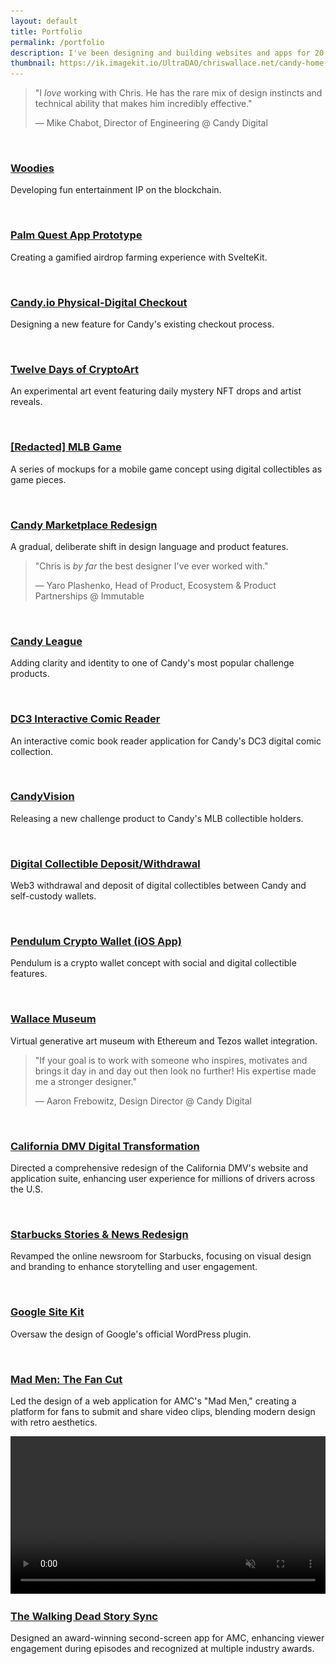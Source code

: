 ```yaml
---
layout: default
title: Portfolio
permalink: /portfolio
description: I've been designing and building websites and apps for 20 years. Here are some of the most notable projects I've contributed to.
thumbnail: https://ik.imagekit.io/UltraDAO/chriswallace.net/candy-home-thumb.png
---
```


<div class="portfolio-container">
    <div class="testimonial fade-in-element">
        <blockquote class="testimonial__quote">
            <p class="testimonial__text">"I <em class="testimonial__emphasis">love</em> working with Chris. He has the rare mix of design instincts and technical ability that <span class="testimonial__highlight">makes him incredibly effective</span>."</p>
            <p class="testimonial__author">— Mike Chabot, Director of Engineering @ Candy Digital</p>
        </blockquote>
    </div>
    <div class="portfolio-list">
        <div class="portfolio-list__item fade-in-element">
            <a class="portfolio-list__link" href="/portfolio/woodies/">
                <img src="https://ik.imagekit.io/UltraDAO/chriswallace.net/woodies-thumbnail.webp?tr=q-70,w-800,f-auto" srcset="https://ik.imagekit.io/UltraDAO/chriswallace.net/woodies-thumbnail.webp?tr=q-70,w-400,f-auto 400w, https://ik.imagekit.io/UltraDAO/chriswallace.net/woodies-thumbnail.webp?tr=q-70,w-800,f-auto 800w" sizes="(max-width: 400px) 400px, (max-width: 800px) 800px" class="portfolio-list__image" alt="" loading="lazy">
            </a>
            <h3 class="portfolio-list__title"><a href="/portfolio/woodies/">Woodies</a></h3>
            <p class="portfolio-list__description">Developing fun entertainment IP on the blockchain.</p>
        </div>
        <div class="portfolio-list__item fade-in-element">
            <a class="portfolio-list__link" href="/portfolio/palm-quest/">
                <img src="https://ik.imagekit.io/UltraDAO/chriswallace.net/palm-quest-thumbnail.png?tr=w-800,f-auto" srcset="https://ik.imagekit.io/UltraDAO/chriswallace.net/palm-quest-thumbnail.png?tr=w-400,f-auto 400w, https://ik.imagekit.io/UltraDAO/chriswallace.net/palm-quest-thumbnail.png?tr=w-800,f-auto 800w, https://ik.imagekit.io/UltraDAO/chriswallace.net/palm-quest-thumbnail.png?tr=w-1200,f-auto 1200w, https://ik.imagekit.io/UltraDAO/chriswallace.net/palm-quest-thumbnail.png?tr=w-1600,f-auto 1600w" sizes="(max-width: 400px) 400px, (max-width: 800px) 800px, (max-width: 1200px) 1200px, (max-width: 1600px) 1600px" class="portfolio-list__image" alt="" loading="lazy">
            </a>
            <h3 class="portfolio-list__title"><a href="/portfolio/palm-quest/">Palm Quest App Prototype</a></h3>
            <p class="portfolio-list__description">Creating a gamified airdrop farming experience with SvelteKit.</p>
        </div>
        <div class="portfolio-list__item fade-in-element">
            <a class="portfolio-list__link" href="/portfolio/candy-physical-digital-feature/">
                <img src="https://ik.imagekit.io/UltraDAO/chriswallace.net/physical-digital.png?tr=w-800,f-auto" srcset="https://ik.imagekit.io/UltraDAO/chriswallace.net/physical-digital.png?tr=w-400,f-auto 400w, https://ik.imagekit.io/UltraDAO/chriswallace.net/physical-digital.png?tr=w-800,f-auto 800w, https://ik.imagekit.io/UltraDAO/chriswallace.net/physical-digital.png?tr=w-1200,f-auto 1200w, https://ik.imagekit.io/UltraDAO/chriswallace.net/physical-digital.png?tr=w-1600,f-auto 1600w" sizes="(max-width: 400px) 400px, (max-width: 800px) 800px, (max-width: 1200px) 1200px, (max-width: 1600px) 1600px" class="portfolio-list__image" alt="" loading="lazy">
            </a>
            <h3 class="portfolio-list__title"><a href="/portfolio/candy-physical-digital-feature/">Candy.io Physical-Digital Checkout</a></h3>
            <p class="portfolio-list__description">Designing a new feature for Candy's existing checkout process.</p>
        </div>
        <div class="portfolio-list__item fade-in-element">
            <a class="portfolio-list__link" href="/portfolio/twelve-days-cryptoart/">
                <img src="https://ik.imagekit.io/UltraDAO/chriswallace.net/twelve-days-thumbnail.png?tr=w-800,f-auto" srcset="https://ik.imagekit.io/UltraDAO/chriswallace.net/twelve-days-thumbnail.png?tr=w-400,f-auto 400w, https://ik.imagekit.io/UltraDAO/chriswallace.net/twelve-days-thumbnail.png?tr=w-800,f-auto 800w, https://ik.imagekit.io/UltraDAO/chriswallace.net/twelve-days-thumbnail.png?tr=w-1200,f-auto 1200w, https://ik.imagekit.io/UltraDAO/chriswallace.net/twelve-days-thumbnail.png?tr=w-1600,f-auto 1600w" sizes="(max-width: 400px) 400px, (max-width: 800px) 800px, (max-width: 1200px) 1200px, (max-width: 1600px) 1600px" class="portfolio-list__image" alt="" loading="lazy">
            </a>
            <h3 class="portfolio-list__title"><a href="/portfolio/twelve-days-cryptoart/">Twelve Days of CryptoArt</a></h3>
            <p class="portfolio-list__description">An experimental art event featuring daily mystery NFT drops and artist reveals.</p>
        </div>
        <div class="portfolio-list__item fade-in-element">
            <a class="portfolio-list__link" href="/portfolio/redacted-mlb-game/">
                <img src="https://ik.imagekit.io/UltraDAO/chriswallace.net/redacted-mlb-game-thumbnail.png?tr=w-800,f-auto" srcset="https://ik.imagekit.io/UltraDAO/chriswallace.net/redacted-mlb-game-thumbnail.png?tr=w-400,f-auto 400w, https://ik.imagekit.io/UltraDAO/chriswallace.net/redacted-mlb-game-thumbnail.png?tr=w-800,f-auto 800w, https://ik.imagekit.io/UltraDAO/chriswallace.net/redacted-mlb-game-thumbnail.png?tr=w-1200,f-auto 1200w, https://ik.imagekit.io/UltraDAO/chriswallace.net/redacted-mlb-game-thumbnail.png?tr=w-1600,f-auto 1600w" sizes="(max-width: 400px) 400px, (max-width: 800px) 800px, (max-width: 1200px) 1200px, (max-width: 1600px) 1600px" class="portfolio-list__image" alt="" loading="lazy">
            </a>
            <h3 class="portfolio-list__title"><a href="/portfolio/redacted-mlb-game/">[Redacted] MLB Game</a></h3>
            <p class="portfolio-list__description">A series of mockups for a mobile game concept using digital collectibles as game pieces.</p>
        </div>
        <div class="portfolio-list__item fade-in-element">
            <a class="portfolio-list__link" href="/portfolio/candy-marketplace-redesign/">
                <img src="https://ik.imagekit.io/UltraDAO/chriswallace.net/candy-redesign-thumbnail.png?tr=w-800,f-auto" srcset="https://ik.imagekit.io/UltraDAO/chriswallace.net/candy-redesign-thumbnail.png?tr=w-400,f-auto 400w, https://ik.imagekit.io/UltraDAO/chriswallace.net/candy-redesign-thumbnail.png?tr=w-800,f-auto 800w, https://ik.imagekit.io/UltraDAO/chriswallace.net/candy-redesign-thumbnail.png?tr=w-1200,f-auto 1200w, https://ik.imagekit.io/UltraDAO/chriswallace.net/candy-redesign-thumbnail.png?tr=w-1600,f-auto 1600w" sizes="(max-width: 400px) 400px, (max-width: 800px) 800px, (max-width: 1200px) 1200px, (max-width: 1600px) 1600px" class="portfolio-list__image" alt="" loading="lazy">
            </a>
            <h3 class="portfolio-list__title"><a href="/portfolio/candy-marketplace-redesign/">Candy Marketplace Redesign</a></h3>
            <p class="portfolio-list__description">A gradual, deliberate shift in design language and product features.</p>
        </div>
        <div class="testimonial fade-in-element min-h-[300px] bg-gray-200 dark:bg-[#202020] text-center flex flex-col justify-center items-center py-12 px-12 rounded-md">
            <blockquote class="testimonial__quote">
                <p class="testimonial__text">"Chris is <em class="testimonial__emphasis">by far</em> the best designer <span class="testimonial__highlight">I've ever worked with</span>."</p>
                <p class="testimonial__author text-xs">&mdash; Yaro Plashenko, Head of Product, Ecosystem & Product Partnerships @ Immutable</p>
            </blockquote>
        </div>
        <div class="portfolio-list__item fade-in-element">
            <a class="portfolio-list__link" href="/portfolio/candy-league/">
                <img src="https://ik.imagekit.io/UltraDAO/chriswallace.net/candy-league-thumbnail.png?tr=w-800,f-auto" srcset="https://ik.imagekit.io/UltraDAO/chriswallace.net/candy-league-thumbnail.png?tr=w-400,f-auto 400w, https://ik.imagekit.io/UltraDAO/chriswallace.net/candy-league-thumbnail.png?tr=w-800,f-auto 800w, https://ik.imagekit.io/UltraDAO/chriswallace.net/candy-league-thumbnail.png?tr=w-1200,f-auto 1200w, https://ik.imagekit.io/UltraDAO/chriswallace.net/candy-league-thumbnail.png?tr=w-1600,f-auto 1600w" sizes="(max-width: 400px) 400px, (max-width: 800px) 800px, (max-width: 1200px) 1200px, (max-width: 1600px) 1600px" class="portfolio-list__image" alt="" loading="lazy">
            </a>
            <h3 class="portfolio-list__title"><a href="/portfolio/candy-league/">Candy League</a></h3>
            <p class="portfolio-list__description">Adding clarity and identity to one of Candy's most popular challenge products.</p>
        </div>
        <div class="portfolio-list__item fade-in-element">
            <div class="zoom-container">
                <a href="/portfolio/dc3-interactive-comic-reader/">
                    <img src="https://ik.imagekit.io/UltraDAO/chriswallace.net/dc3-reader-1.png?tr=w-800,f-auto" srcset="https://ik.imagekit.io/UltraDAO/chriswallace.net/dc3-reader-1.png?tr=w-400,f-auto 400w, https://ik.imagekit.io/UltraDAO/chriswallace.net/dc3-reader-1.png?tr=w-800,f-auto 800w, https://ik.imagekit.io/UltraDAO/chriswallace.net/dc3-reader-1.png?tr=w-1200,f-auto 1200w, https://ik.imagekit.io/UltraDAO/chriswallace.net/dc3-reader-1.png?tr=w-1600,f-auto 1600w" sizes="(max-width: 400px) 400px, (max-width: 800px) 800px, (max-width: 1200px) 1200px, (max-width: 1600px) 1600px" class="portfolio-list__image" alt="" loading="lazy">
                </a>
            </div>
            <h3 class="portfolio-list__title"><a href="/portfolio/dc3-interactive-comic-reader/">DC3 Interactive Comic Reader</a></h3>
            <p class="portfolio-list__description">An interactive comic book reader application for Candy's DC3 digital comic collection.</p>
        </div>
        <div class="portfolio-list__item fade-in-element">
            <a class="portfolio-list__link" href="/portfolio/candyvision/">
                <img src="https://ik.imagekit.io/UltraDAO/chriswallace.net/candyvision-thumbnail.png?tr=w-800,f-auto" srcset="https://ik.imagekit.io/UltraDAO/chriswallace.net/candyvision-thumbnail.png?tr=w-400,f-auto 400w, https://ik.imagekit.io/UltraDAO/chriswallace.net/candyvision-thumbnail.png?tr=w-800,f-auto 800w, https://ik.imagekit.io/UltraDAO/chriswallace.net/candyvision-thumbnail.png?tr=w-1200,f-auto 1200w, https://ik.imagekit.io/UltraDAO/chriswallace.net/candyvision-thumbnail.png?tr=w-1600,f-auto 1600w" sizes="(max-width: 400px) 400px, (max-width: 800px) 800px, (max-width: 1200px) 1200px, (max-width: 1600px) 1600px" class="portfolio-list__image" alt="" loading="lazy">
            </a>
            <h3 class="portfolio-list__title"><a href="/portfolio/candyvision/">CandyVision</a></h3>
            <p class="portfolio-list__description">Releasing a new challenge product to Candy's MLB collectible holders.</p>
        </div>
        <div class="portfolio-list__item fade-in-element">
            <a class="portfolio-list__link" href="/portfolio/candy-digital-collectible-deposit-withdrawal/">
                <img src="https://ik.imagekit.io/UltraDAO/chriswallace.net/web3-withdrawal-thumbnail.png?tr=w-800,f-auto" srcset="https://ik.imagekit.io/UltraDAO/chriswallace.net/web3-withdrawal-thumbnail.png?tr=w-400,f-auto 400w, https://ik.imagekit.io/UltraDAO/chriswallace.net/web3-withdrawal-thumbnail.png?tr=w-800,f-auto 800w, https://ik.imagekit.io/UltraDAO/chriswallace.net/web3-withdrawal-thumbnail.png?tr=w-1200,f-auto 1200w, https://ik.imagekit.io/UltraDAO/chriswallace.net/web3-withdrawal-thumbnail.png?tr=w-1600,f-auto 1600w" sizes="(max-width: 400px) 400px, (max-width: 800px) 800px, (max-width: 1200px) 1200px, (max-width: 1600px) 1600px" class="portfolio-list__image" alt="" loading="lazy">
            </a>
            <h3 class="portfolio-list__title"><a href="/portfolio/candy-digital-collectible-deposit-withdrawal/">Digital Collectible Deposit/Withdrawal</a></h3>
            <p class="portfolio-list__description">Web3 withdrawal and deposit of digital collectibles between Candy and self-custody wallets.</p>
        </div>
        <div class="portfolio-list__item fade-in-element">
            <a class="portfolio-list__link" href="/portfolio/pendulum-crypto-wallet/">
                <img src="https://ik.imagekit.io/UltraDAO/chriswallace.net/pendulum-thumbnail.png?tr=w-800,f-auto" srcset="https://ik.imagekit.io/UltraDAO/chriswallace.net/pendulum-thumbnail.png?tr=w-400,f-auto 400w, https://ik.imagekit.io/UltraDAO/chriswallace.net/pendulum-thumbnail.png?tr=w-800,f-auto 800w, https://ik.imagekit.io/UltraDAO/chriswallace.net/pendulum-thumbnail.png?tr=w-1200,f-auto 1200w, https://ik.imagekit.io/UltraDAO/chriswallace.net/pendulum-thumbnail.png?tr=w-1600,f-auto 1600w" sizes="(max-width: 400px) 400px, (max-width: 800px) 800px, (max-width: 1200px) 1200px, (max-width: 1600px) 1600px" class="portfolio-list__image" alt="" loading="lazy">
            </a>
            <h3 class="portfolio-list__title"><a href="/portfolio/pendulum-crypto-wallet/" target="_blank">Pendulum Crypto Wallet (iOS App)</a></h3>
            <p class="portfolio-list__description">Pendulum is a crypto wallet concept with social and digital collectible features.</p>
        </div>
        <div class="portfolio-list__item fade-in-element">
            <div class="zoom-container">
                <div class="zoomable">
                    <img src="https://ik.imagekit.io/UltraDAO/chriswallace.net/wallace-museum-5.png?tr=w-800,f-auto" srcset="https://ik.imagekit.io/UltraDAO/chriswallace.net/wallace-museum-5.png?tr=w-400,f-auto 400w, https://ik.imagekit.io/UltraDAO/chriswallace.net/wallace-museum-5.png?tr=w-800,f-auto 800w, https://ik.imagekit.io/UltraDAO/chriswallace.net/wallace-museum-5.png?tr=w-1200,f-auto 1200w, https://ik.imagekit.io/UltraDAO/chriswallace.net/wallace-museum-5.png?tr=w-1600,f-auto 1600w, https://ik.imagekit.io/UltraDAO/chriswallace.net/wallace-museum-5.png?tr=w-2000,f-auto 2000w" sizes="(max-width: 400px) 400px, (max-width: 800px) 800px, (max-width: 1200px) 1200px, (max-width: 1600px) 1600px, 2000px" class="portfolio-list__image" alt="" loading="lazy">
                </div>
            </div>
            <h3 class="portfolio-list__title"><a href="https://wallacemuseum.com" target="_blank">Wallace Museum</a></h3>
            <p class="portfolio-list__description">Virtual generative art museum with Ethereum and Tezos wallet integration.</p>
        </div>
        <div class="testimonial fade-in-element min-h-[300px] bg-gray-200 dark:bg-[#202020] text-center flex flex-col justify-center items-center py-12 px-12 rounded-md">
            <blockquote class="testimonial__quote">
                <p class="testimonial__text">"If your goal is to work with someone who inspires, motivates and brings it day in and day out then look no further! His expertise <span class="testimonial__highlight">made me a stronger designer</span>."</p>
                <p class="testimonial__author text-xs">&mdash; Aaron Frebowitz, Design Director @ Candy Digital</p>
            </blockquote>
        </div>
        <div class="portfolio-list__item fade-in-element">
            <div class="zoom-container">
                <div class="zoomable">
                    <img src="https://ik.imagekit.io/UltraDAO/chriswallace.net/california-dmv.png?tr=w-800,f-auto" srcset="https://ik.imagekit.io/UltraDAO/chriswallace.net/california-dmv.png?tr=w-400,f-auto 400w, https://ik.imagekit.io/UltraDAO/chriswallace.net/california-dmv.png?tr=w-800,f-auto 800w, https://ik.imagekit.io/UltraDAO/chriswallace.net/california-dmv.png?tr=w-1200,f-auto 1200w, https://ik.imagekit.io/UltraDAO/chriswallace.net/california-dmv.png?tr=w-1600,f-auto 1600w, https://ik.imagekit.io/UltraDAO/chriswallace.net/california-dmv.png?tr=w-2000,f-auto 2000w" sizes="(max-width: 400px) 400px, (max-width: 800px) 800px, (max-width: 1200px) 1200px, (max-width: 1600px) 1600px, 2000px" class="portfolio-list__image dark:hidden" alt="" loading="lazy">
                    <img src="https://ik.imagekit.io/UltraDAO/chriswallace.net/california-dmv-dark.png?tr=w-800,f-auto" srcset="https://ik.imagekit.io/UltraDAO/chriswallace.net/california-dmv-dark.png?tr=w-400,f-auto 400w, https://ik.imagekit.io/UltraDAO/chriswallace.net/california-dmv-dark.png?tr=w-800,f-auto 800w, https://ik.imagekit.io/UltraDAO/chriswallace.net/california-dmv-dark.png?tr=w-1200,f-auto 1200w, https://ik.imagekit.io/UltraDAO/chriswallace.net/california-dmv-dark.png?tr=w-1600,f-auto 1600w, https://ik.imagekit.io/UltraDAO/chriswallace.net/california-dmv-dark.png?tr=w-2000,f-auto 2000w" sizes="(max-width: 400px) 400px, (max-width: 800px) 800px, (max-width: 1200px) 1200px, (max-width: 1600px) 1600px, 2000px" class="portfolio-list__image hidden dark:block" alt="" loading="lazy">
                </div>
            </div>
            <h3 class="portfolio-list__title"><a href="https://10up.com/our-work/california-dmv-website-redesign/" target="_blank">California DMV Digital Transformation</a></h3>
            <p class="portfolio-list__description">Directed a comprehensive redesign of the California DMV's website and application suite, enhancing user experience for millions of drivers across the U.S.</p>
        </div>
        <div class="portfolio-list__item fade-in-element">
            <div class="zoom-container">
                <div class="zoomable">
                    <div class="image-gallery">
                        <img src="https://ik.imagekit.io/UltraDAO/chriswallace.net/starbucks-stories-dark-1.png?tr=w-800,f-auto" srcset="https://ik.imagekit.io/UltraDAO/chriswallace.net/starbucks-stories-dark-1.png?tr=w-400,f-auto 400w, https://ik.imagekit.io/UltraDAO/chriswallace.net/starbucks-stories-dark-1.png?tr=w-800,f-auto 800w, https://ik.imagekit.io/UltraDAO/chriswallace.net/starbucks-stories-dark-1.png?tr=w-1200,f-auto 1200w, https://ik.imagekit.io/UltraDAO/chriswallace.net/starbucks-stories-dark-1.png?tr=w-1600,f-auto 1600w, https://ik.imagekit.io/UltraDAO/chriswallace.net/starbucks-stories-dark-1.png?tr=w-2000,f-auto 2000w" sizes="(max-width: 400px) 400px, (max-width: 800px) 800px, (max-width: 1200px) 1200px, (max-width: 1600px) 1600px, 2000px" class="portfolio-list__image" alt="" loading="lazy">
                        <img src="https://ik.imagekit.io/UltraDAO/chriswallace.net/starbucks-stories-dark.png?tr=w-800,f-auto" srcset="https://ik.imagekit.io/UltraDAO/chriswallace.net/starbucks-stories-dark.png?tr=w-400,f-auto 400w, https://ik.imagekit.io/UltraDAO/chriswallace.net/starbucks-stories-dark.png?tr=w-800,f-auto 800w, https://ik.imagekit.io/UltraDAO/chriswallace.net/starbucks-stories-dark.png?tr=w-1200,f-auto 1200w, https://ik.imagekit.io/UltraDAO/chriswallace.net/starbucks-stories-dark.png?tr=w-1600,f-auto 1600w, https://ik.imagekit.io/UltraDAO/chriswallace.net/starbucks-stories-dark.png?tr=w-2000,f-auto 2000w" sizes="(max-width: 400px) 400px, (max-width: 800px) 800px, (max-width: 1200px) 1200px, (max-width: 1600px) 1600px, 2000px" class="portfolio-list__image" alt="" loading="lazy">
                    </div>
                </div>
            </div>
            <h3 class="portfolio-list__title"><a href="https://stories.starbucks.com/stories/" target="_blank">Starbucks Stories &amp; News Redesign</a></h3>
            <p class="portfolio-list__description">Revamped the online newsroom for Starbucks, focusing on visual design and branding to enhance storytelling and user engagement.</p>
        </div>
        <div class="portfolio-list__item fade-in-element">
            <div class="zoom-container">
                <div class="zoomable">
                    <img src="https://ik.imagekit.io/UltraDAO/chriswallace.net/google-site-kit-dark.png?tr=w-800,f-auto" srcset="https://ik.imagekit.io/UltraDAO/chriswallace.net/google-site-kit-dark.png?tr=w-400,f-auto 400w, https://ik.imagekit.io/UltraDAO/chriswallace.net/google-site-kit-dark.png?tr=w-800,f-auto 800w, https://ik.imagekit.io/UltraDAO/chriswallace.net/google-site-kit-dark.png?tr=w-1200,f-auto 1200w, https://ik.imagekit.io/UltraDAO/chriswallace.net/google-site-kit-dark.png?tr=w-1600,f-auto 1600w, https://ik.imagekit.io/UltraDAO/chriswallace.net/google-site-kit-dark.png?tr=w-2000,f-auto 2000w" sizes="(max-width: 400px) 400px, (max-width: 800px) 800px, (max-width: 1200px) 1200px, (max-width: 1600px) 1600px, 2000px" class="portfolio-list__image" alt="" loading="lazy">
                </div>
            </div>
            <h3 class="portfolio-list__title"><a href="https://sitekit.withgoogle.com" target="_blank">Google Site Kit</a></h3>
            <p class="portfolio-list__description">Oversaw the design of Google's official WordPress plugin.</p>
        </div>
        <div class="portfolio-list__item fade-in-element">
            <div class="zoom-container">
                <div class="zoomable">
                    <img src="/assets/images/mad-men.png" srcset="/assets/images/mad-men.png 400w, /assets/images/mad-men.png 800w, /assets/images/mad-men.png 1200w, /assets/images/mad-men.png 1600w, /assets/images/mad-men.png 2000w" sizes="(max-width: 400px) 400px, (max-width: 800px) 800px, (max-width: 1200px) 1200px, (max-width: 1600px) 1600px, 2000px" class="portfolio-list__image dark:hidden" alt="" loading="lazy">
                    <img src="/assets/images/mad-men-dark.png" srcset="/assets/images/mad-men-dark.png 400w, /assets/images/mad-men-dark.png 800w, /assets/images/mad-men-dark.png 1200w, /assets/images/mad-men-dark.png 1600w, /assets/images/mad-men-dark.png 2000w" sizes="(max-width: 400px) 400px, (max-width: 800px) 800px, (max-width: 1200px) 1200px, (max-width: 1600px) 1600px, 2000px" class="portfolio-list__image hidden dark:block" alt="" loading="lazy">
                </div>
            </div>
            <h3 class="portfolio-list__title"><a href="https://www.youtube.com/watch?v=X9UVZjvmmbw" target="_blank">Mad Men: The Fan Cut</a></h3>
            <p class="portfolio-list__description">Led the design of a web application for AMC's "Mad Men," creating a platform for fans to submit and share video clips, blending modern design with retro aesthetics.</p>
        </div>
        <div class="portfolio-list__item fade-in-element">
            <div class="zoom-container">
                <div class="zoomable">
                    <div class="video-player">
                    <video id="portfolioVideo" width="100%" controls muted playsinline autoplay loading="lazy">
                        <source src="/assets/video/twd-story-sync.mp4" type="video/mp4">
                        Your browser does not support HTML5 video.
                    </video>
                </div>
                </div>
            </div>
            <h3 class="portfolio-list__title"><a href="https://www.theverge.com/entertainment/2014/2/13/5406498/how-a-second-screen-app-made-the-walking-dead-come-alive" target="_blank" rel="noreferrer">The Walking Dead Story Sync</a></h3>
            <p class="portfolio-list__description">Designed an award-winning second-screen app for AMC, enhancing viewer engagement during episodes and recognized at multiple industry awards.</p>
        </div>
    </div>

</div>
